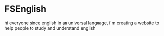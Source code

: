 # FSEnglish
hi everyone
since english in an universal language, i'm creating a website to help people to study and understand english
